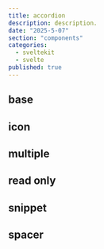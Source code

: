```yaml
---
title: accordion
description: description.
date: "2025-5-07"
section: "components"
categories:
  - sveltekit
  - svelte
published: true
---
```


<script>
  import { AccordionBase, AccordionIcon, AccordionMultiple, AccordionReadOnly, AccordionSnippet, AccordionSpacer } from "$lib/components/docs/index.js";
</script>

## base

<AccordionBase/>

## icon

<AccordionIcon/>

## multiple

<AccordionMultiple/>

## read only

<AccordionReadOnly/>

## snippet

<AccordionSnippet/>

## spacer

<AccordionSpacer/>
